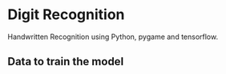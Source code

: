 # Digit Recognition
Handwritten Recognition using Python, pygame and tensorflow.

## Data to train the model
